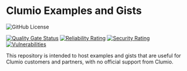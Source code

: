# Clumio Examples and Gists

![GitHub License](https://img.shields.io/github/license/clumio-code/clumio-se-gists)

[![Quality Gate Status](https://sonarcloud.io/api/project_badges/measure?project=clumio-code_clumio-se-gists&metric=alert_status)](https://sonarcloud.io/summary/new_code?id=clumio-code_clumio-se-gists)
[![Reliability Rating](https://sonarcloud.io/api/project_badges/measure?project=clumio-code_clumio-se-gists&metric=reliability_rating)](https://sonarcloud.io/summary/new_code?id=clumio-code_clumio-se-gists)
[![Security Rating](https://sonarcloud.io/api/project_badges/measure?project=clumio-code_clumio-se-gists&metric=security_rating)](https://sonarcloud.io/summary/new_code?id=clumio-code_clumio-se-gists)
[![Vulnerabilities](https://sonarcloud.io/api/project_badges/measure?project=clumio-code_clumio-se-gists&metric=vulnerabilities)](https://sonarcloud.io/summary/new_code?id=clumio-code_clumio-se-gists)

This repository is intended to host examples and gists that are useful for Clumio
customers and partners, with no official support from Clumio.
